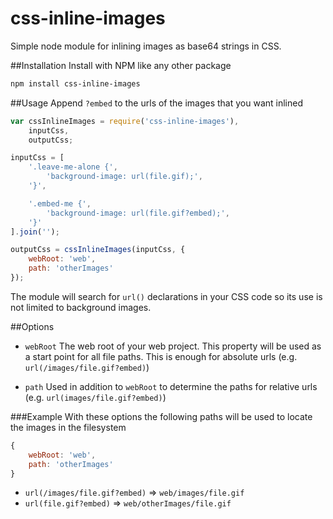 css-inline-images
=================

Simple node module for inlining images as base64 strings in CSS.

##Installation
Install with NPM like any other package
```bash
npm install css-inline-images
```

##Usage
Append `?embed` to the urls of the images that you want inlined

```javascript
var cssInlineImages = require('css-inline-images'),
    inputCss,
    outputCss;

inputCss = [
    '.leave-me-alone {',
        'background-image: url(file.gif);',
    '}',

    '.embed-me {',
        'background-image: url(file.gif?embed);',
    '}'
].join('');

outputCss = cssInlineImages(inputCss, {
    webRoot: 'web',
    path: 'otherImages'
});
```

The module will search for `url()` declarations in your CSS code so its use is not limited to background images.

##Options
* `webRoot`
  The web root of your web project. This property will be used as a start point for all file paths.
  This is enough for absolute urls (e.g.  `url(/images/file.gif?embed)`)

* `path`
  Used in addition to `webRoot` to determine the paths for relative urls (e.g. `url(images/file.gif?embed)`)

###Example
With these options the following paths will be used to locate the images in the filesystem
```javascript
{
    webRoot: 'web',
    path: 'otherImages'
}
```
* `url(/images/file.gif?embed)` => `web/images/file.gif`
* `url(file.gif?embed)` => `web/otherImages/file.gif`
